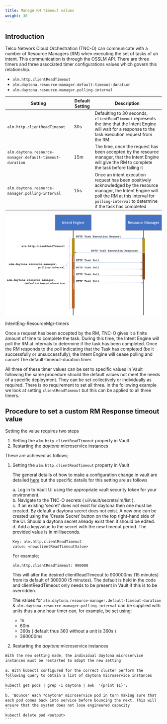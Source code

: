 ```yaml
---
title: Manage RM Timeout values
weight: 30
---
```


## Introduction

Telco Network Cloud Orchestration (TNC-O) can communicate with a number of Resource Managers (RM) when executing the set of tasks of an intent. This communication is through the OSSLM API. There are three timers and three associated timer configurations values which govern this relationship. 

*  `alm.http.clientReadTimeout`
*  `alm.daytona.resource-manager.default-timeout-duration`
*  `alm.daytona.resource-manager.polling-interval`


| Setting | Default Setting | Description |
|---|---|---|
| `alm.http.clientReadTimeout` | 30s  | Defaulting to 30 seconds, `clientReadTimeout` represents the time that the Intent Engine will wait for a response to the task execution request from the RM |
| `alm.daytona.resource-manager.default-timeout-duration` | 15m | The time, once the request has been accepted by the resource manager, that the Intent Engine will give the RM to complete the task before failing it |
| `alm.daytona.resource-manager.polling-interval` | 15s | Once an intent execution request has been positively acknowledged by the resource manager, the Intent Engine will poll the RM at this interval for `polling-interval` to determine if the task has completed |

 ![Intent Engine-RM Interface Timers](/images/user-guides/administration/configuration/IntentEng-ResourceMgr-timers.png "Intent Engine-RM Interface Timers")

 IntentEng-ResourceMgr-timers

Once a request has been accepted by the RM, TNC-O gives it a finite amount of time to complete the task. During this time, the Intent Engine will poll the RM at intervals to determine if the task has been completed. Once the RM responds to the poll indicating that the Task has completed (be it successfully or unsuccessfully), the Intent Engine will cease polling and cancel The default-timeout-duration timer.


All three of these timer values can be set to specific values in Vault following the same procedure should the default values not meet the needs of a specific deployment. They can be set collectively or individually as required. There is no requirement to set all three. In the following example we look at setting `clientReadTimeout` but this can be applied to all three timers.

## Procedure to set a custom RM Response timeout value

Setting the value requires two steps 
1. Setting the `alm.http.clientReadTimeout` property in Vault
2. Restarting the *daytona* microservice instances

These are achieved as follows;

1. Setting the `alm.http.clientReadTimeout` property in Vault

    The general details of how to make a configuration change in vault are detailed [here](/user-guides/administration/configuration/configuring-lm) but the specific details for this setting are as follows  
    
    a. Log in to Vault UI using the appropriate vault security token for your environment.  
    b. Navigate to the TNC-O secrets ( ui/vault/secrets/lm/list ).  
    c. If an existing ‘secret’ does not exist for daytona then one must be created. By default a daytona secret does not exist. A new one can be created using the ‘Create Secret’ button on the top right-hand side of the UI. Should a daytona secret already exist then it should be edited.  
    d. Add a key/value to the secret with the new timeout period. The provided value is in milliseconds. 
    ```
    Key: alm.http.clientReadTimeout 
    value: <newclientReadTimeoutValue> 
    ```
    For example; 
    ```
    alm.http.clientReadTimeout: 900000 
    ```
    This will alter the desired clientReadTimeout to 900000ms (15 minutes) from its default of 300000 (5 minutes). The default is held in the code and clientReadTimeout only needs to be present in Vault if this is to be overridden.

    The values for `alm.daytona.resource-manager.default-timeout-duration` & `alm.daytona.resource-manager.polling-interval` can be supplied with units thus a one hour timer can, for example, be set using:
    - 1h
    - 60m
    - 360s ( default thus 360 without a unit is 360s )
    - 360000ms

2.   Restarting the *daytona* microservice instances
   
    With the new setting made, the individual daytona microservice instances must be restarted to adopt the new setting

    a. With kubectl configured for the correct cluster perform the following query to obtain a list of daytona microservice instances
    ```
    kubectl get pods | grep -i daytona | awk  '{print $1}';
    ```
    b. 'Bounce' each *daytona* microservice pod in turn making sure that each pod comes back into service before bouncing the next. This will ensure that the system does not lose engineered capacity
    ```
    kubectl delete pod <output>
    ```
